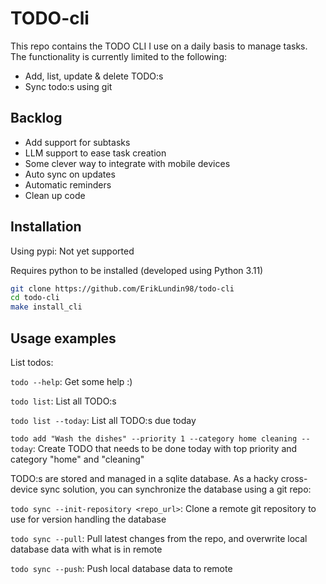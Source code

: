 # TODO-cli

This repo contains the TODO CLI I use on a daily basis to manage tasks.
The functionality is currently limited to the following:

- Add, list, update & delete TODO:s
- Sync todo:s using git

## Backlog

- Add support for subtasks
- LLM support to ease task creation
- Some clever way to integrate with mobile devices
- Auto sync on updates
- Automatic reminders
- Clean up code

## Installation

Using pypi: Not yet supported

Requires python to be installed (developed using Python 3.11)

```bash
git clone https://github.com/ErikLundin98/todo-cli
cd todo-cli
make install_cli
```

## Usage examples

List todos:

`todo --help`: Get some help :)

`todo list`: List all TODO:s

`todo list --today`: List all TODO:s due today

`todo add "Wash the dishes" --priority 1 --category home cleaning --today`: Create TODO that needs to be done today with top priority and category "home" and "cleaning"

TODO:s are stored and managed in a sqlite database. As a hacky cross-device sync solution, you can synchronize the database using a git repo:

`todo sync --init-repository <repo_url>`: Clone a remote git repository to use for version handling the database

`todo sync --pull`: Pull latest changes from the repo, and overwrite local database data with what is in remote

`todo sync --push`: Push local database data to remote